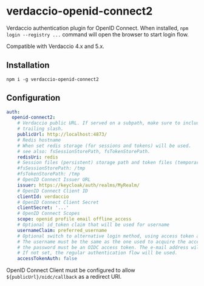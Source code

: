 # verdaccio-openid-connect2

Verdaccio authentication plugin for OpenID Connect. When installed,
`npm login --registry ...` command will open the browser to start login flow.

Compatible with Verdaccio 4.x and 5.x.

## Installation

    npm i -g verdaccio-openid-connect2

## Configuration

```yaml
auth:
  openid-connect2:
    # Verdaccio public URL. If served on a subpath, make sure to include a
    # trailing slash.
    publicUrl: http://localhost:4873/
    # Redis hostname
    # When set redis storage (for sessions and tokens) will be used.
    # see also: fsSessionStorePath, fsTokenStorePath.
    redisUri: redis
    # Session files (persistent) storage path and token files (temporary for short-lived files) storage path: will be used if redisUri not set
    #fsSessionStorePath: /tmp
    #fsTokenStorePath: /tmp
    # OpenID Connect Issuer URL
    issuer: https://keycloak/auth/realms/MyRealm/
    # OpenID Connect Client ID
    clientId: verdaccio
    # OpenID Connect Client Secret
    clientSecret: '...'
    # OpenID Connect Scopes
    scope: openid profile email offline_access
    # Optional id_token claim that will be used for username
    usernameClaim: preferred_username
    # Optional switch to alternative login method, using access token as password.
    # The username must be the same as the one used to acquire the access token,
    # the password must be an OIDC access token. The e-mail address will be ignored.
    # If not set, the regular authentication flow will be used.
    accessTokenAuth: false
```

OpenID Connect Client must be configured to allow `${publicUrl}/oidc/callback`
as a redirect URI.
